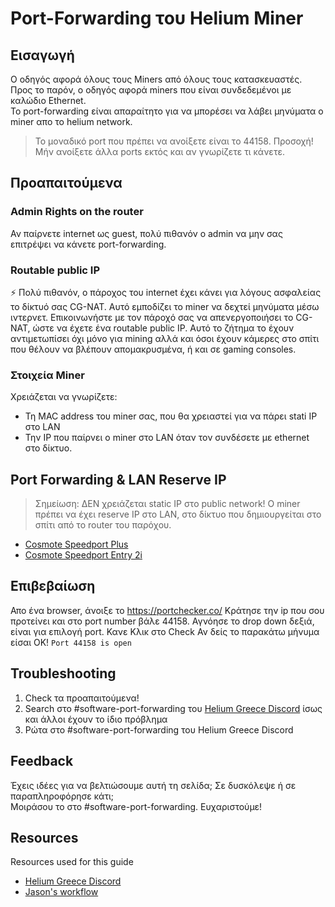 # Port-Forwarding του Helium Miner

## Εισαγωγή

Ο οδηγός αφορά όλους τους Miners από όλους τους κατασκευαστές.  
Προς το παρόν, ο οδηγός αφορά miners που είναι συνδεδεμένοι με καλώδιο Ethernet.  
Το port-forwarding είναι απαραίτητο για να μπορέσει να λάβει μηνύματα ο miner απο το helium network.  

> Το μοναδικό port που πρέπει να ανοίξετε είναι το 44158. Προσοχή! Μήν ανοίξετε άλλα ports εκτός και αν γνωρίζετε τι κάνετε.

## Προαπαιτούμενα

### Admin Rights on the router

Αν παίρνετε internet ως guest, πολύ πιθανόν o admin να μην σας επιτρέψει να κάνετε port-forwarding.

### Routable public IP

:zap: Πολύ πιθανόν, ο πάροχος του internet έχει κάνει για λόγους ασφαλείας το δίκτυό σας CG-NAT.
Αυτό εμποδίζει το miner να δεχτεί μηνύματα μέσω ιντερνετ.
Επικοινωνήστε με τον πάροχό σας να απενεργοποιήσει το CG-NAT, ώστε να έχετε ένα routable public IP.
Αυτό το ζήτημα το έχουν αντιμετωπίσει όχι μόνο για mining αλλά και όσοι έχουν κάμερες στο σπίτι που θέλουν να βλέπουν απομακρυσμένα, ή και σε gaming consoles.

### Στοιχεία Miner

Χρειάζεται να γνωρίζετε:

- Τη MAC address του miner σας, που θα χρειαστεί για να πάρει stati IP στο LAN
- Την IP που παίρνει ο miner στο LAΝ όταν τον συνδέσετε με ethernet στο δίκτυο.

## Port Forwarding & LAN Reserve IP

> Σημείωση: ΔΕΝ χρειάζεται static IP στο public network! Ο miner πρέπει να έχει reserve IP στο LAN, στο δίκτυο που δημιουργείται στο σπίτι από το router του παρόχου.

- [Cosmote Speedport Plus](cosmote/speedport-plus-port-forwarding.md)
- [Cosmote Speedport Entry 2i](cosmote/speedport-entry-2i-port-forwarding.md)

## Επιβεβαίωση

Απο ένα browser, άνοιξε το https://portchecker.co/
Κράτησε την ip που σου προτείνει και στο port number βάλε 44158.
Αγνόησε το drop down δεξιά, είναι για επιλογή port.
Κανε Κλικ στο Check
Αν δείς το παρακάτω μήνυμα είσαι ΟΚ!
`Port 44158 is open`

## Troubleshooting

1. Check τα προαπαιτούμενα!
1. Search στο #software-port-forwarding του [Helium Greece Discord](https://discord.gg/EY6cfmay)
ίσως και άλλοι έχουν το ίδιο πρόβλημα
1. Ρώτα στο #software-port-forwarding του Helium Greece Discord

## Feedback

Έχεις ιδέες για να βελτιώσουμε αυτή τη σελίδα; Σε δυσκόλεψε ή σε παραπληροφόρησε κάτι;  
Μοιράσου το στο #software-port-forwarding. Ευχαριστούμε!

## Resources

Resources used for this guide
- [Helium Greece Discord](https://discord.gg/EY6cfmay)
- [Jason's workflow](https://cdn.discordapp.com/attachments/901775195025596446/908303528148234300/relay-v6.jpg)